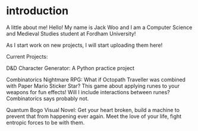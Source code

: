 # introduction
A little about me!
Hello! My name is Jack Woo and I am a Computer Science and Medieval Studies student at Fordham University!

As I start work on new projects, I will start uploading them here!

Current Projects:

D&D Character Generator: A Python practice project 

Combinatorics Nightmare RPG: What if Octopath Traveller was combined with Paper Mario Sticker Star? This game about applying runes to your weapons for fun effects! Will I include interactions between runes? Combinatorics says probably not.

Quantum Bogo Visual Novel: Get your heart broken, build a machine to prevent that from happening ever again. Meet the love of your life, fight entropic forces to be with them.
